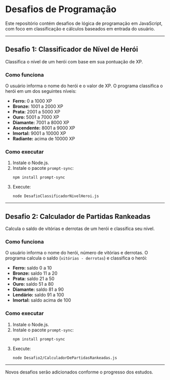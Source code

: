 # Desafios de Programação

Este repositório contém desafios de lógica de programação em JavaScript, com foco em classificação e cálculos baseados em entrada do usuário.

---

## Desafio 1: Classificador de Nível de Herói

Classifica o nível de um herói com base em sua pontuação de XP.

### Como funciona

O usuário informa o nome do herói e o valor de XP. O programa classifica o herói em um dos seguintes níveis:

- **Ferro:** 0 a 1000 XP
- **Bronze:** 1001 a 2000 XP
- **Prata:** 2001 a 5000 XP
- **Ouro:** 5001 a 7000 XP
- **Diamante:** 7001 a 8000 XP
- **Ascendente:** 8001 a 9000 XP
- **Imortal:** 9001 a 10000 XP
- **Radiante:** acima de 10000 XP

### Como executar

1. Instale o Node.js.
2. Instale o pacote `prompt-sync`:
   ```
   npm install prompt-sync
   ```
3. Execute:
   ```
   node DesafioClassificadorNivelHeroi.js
   ```

---

## Desafio 2: Calculador de Partidas Rankeadas

Calcula o saldo de vitórias e derrotas de um herói e classifica seu nível.

### Como funciona

O usuário informa o nome do herói, número de vitórias e derrotas. O programa calcula o saldo (`vitórias - derrotas`) e classifica o herói:

- **Ferro:** saldo 0 a 10
- **Bronze:** saldo 11 a 20
- **Prata:** saldo 21 a 50
- **Ouro:** saldo 51 a 80
- **Diamante:** saldo 81 a 90
- **Lendário:** saldo 91 a 100
- **Imortal:** saldo acima de 100

### Como executar

1. Instale o Node.js.
2. Instale o pacote `prompt-sync`:
   ```
   npm install prompt-sync
   ```
3. Execute:
   ```
   node Desafio2/CalculadorDePartidasRankeadas.js
   ```

---

Novos desafios serão adicionados conforme o progresso dos estudos.
